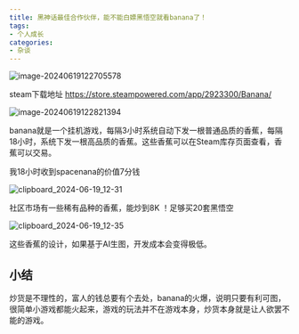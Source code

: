 ```yaml
---
title: 黑神话最佳合作伙伴，能不能白嫖黑悟空就看banana了！
tags:
- 个人成长
categories:
- 杂谈
---
```


![image-20240619122705578](https://cdn.fangyuanxiaozhan.com/assets/1718775086416EWnwctMD.png)

steam下载地址 https://store.steampowered.com/app/2923300/Banana/

![image-20240619122821394](https://cdn.fangyuanxiaozhan.com/assets/1718771304503ycaHmBAZ.png)

banana就是一个挂机游戏，每隔3小时系统自动下发一根普通品质的香蕉，每隔18小时，系统下发一根高品质的香蕉。这些香蕉可以在Steam库存页面查看，香蕉可以交易。


我18小时收到spacenana的价值7分钱 

![clipboard_2024-06-19_12-31](https://cdn.fangyuanxiaozhan.com/assets/1718771594739ScSkMKNb.png)

社区市场有一些稀有品种的香蕉，能炒到8K ！足够买20套黑悟空


![clipboard_2024-06-19_12-35](https://cdn.fangyuanxiaozhan.com/assets/17187719909872M4dt102.png)


这些香蕉的设计，如果基于AI生图，开发成本会变得极低。

## 小结

炒货是不理性的，富人的钱总要有个去处，banana的火爆，说明只要有利可图，很简单小游戏都能火起来，游戏的玩法并不在游戏本身，炒货本身就是让人欲罢不能的游戏。
